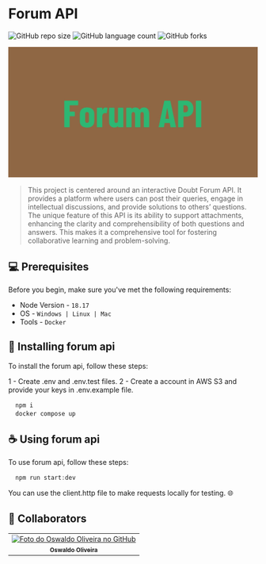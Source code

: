 # Forum API

![GitHub repo size](https://img.shields.io/github/repo-size/oswaldo-oliveira/forum?style=for-the-badge)
![GitHub language count](https://img.shields.io/github/languages/count/oswaldo-oliveira/forum?style=for-the-badge)
![GitHub forks](https://img.shields.io/github/forks/oswaldo-oliveira/forum?style=for-the-badge)

<img src="./static/forum-image.jpeg" alt="Forum API image">

> This project is centered around an interactive Doubt Forum API. It provides a platform where users can post their queries, engage in intellectual discussions, and provide solutions to others’ questions. The unique feature of this API is its ability to support attachments, enhancing the clarity and comprehensibility of both questions and answers. This makes it a comprehensive tool for fostering collaborative learning and problem-solving.

## 💻 Prerequisites

Before you begin, make sure you've met the following requirements:

- Node Version - `18.17`
- OS - `Windows | Linux | Mac`
- Tools - `Docker`

## 🚀 Installing forum api

To install the forum api, follow these steps:

1 - Create .env and .env.test files.
2 - Create a account in AWS S3 and provide your keys in .env.example file.

``` powershell
  npm i
  docker compose up
```

## ☕ Using forum api

To use forum api, follow these steps:

``` powershell
  npm run start:dev
```

You can use the client.http file to make requests locally for testing. 🌐

## 🤝 Collaborators

<table>
  <tr>
    <td align="center">
      <a href="https://github.com/oswaldo-oliveira" title="Oswaldo Oliveira (github)">
        <img src="https://avatars.githubusercontent.com/u/98189208?v=4" width="100px;" alt="Foto do Oswaldo Oliveira no GitHub"/><br>
        <sub>
          <b>Oswaldo Oliveira</b>
        </sub>
      </a>
    </td>
  </tr>
</table>
